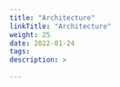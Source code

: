 ```yaml
---
title: "Architecture"
linkTitle: "Architecture"
weight: 25
date: 2022-01-24
tags: 
description: >
  
---
```



